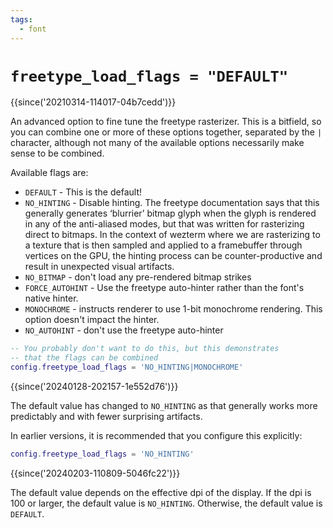 ```yaml
---
tags:
  - font
---
```

# `freetype_load_flags = "DEFAULT"`

{{since('20210314-114017-04b7cedd')}}

An advanced option to fine tune the freetype rasterizer.  This is a bitfield,
so you can combine one or more of these options together, separated by the `|`
character, although not many of the available options necessarily make sense to
be combined.

Available flags are:

* `DEFAULT` - This is the default!
* `NO_HINTING` - Disable hinting. The freetype documentation says that this
  generally generates ‘blurrier’ bitmap glyph when the glyph is rendered in any of the
  anti-aliased modes, but that was written for rasterizing direct to bitmaps.
  In the context of wezterm where we are rasterizing to a texture that is then
  sampled and applied to a framebuffer through vertices on the GPU, the hinting
  process can be counter-productive and result in unexpected visual artifacts.
* `NO_BITMAP` - don't load any pre-rendered bitmap strikes
* `FORCE_AUTOHINT` - Use the freetype auto-hinter rather than the font's
  native hinter.
* `MONOCHROME` - instructs renderer to use 1-bit monochrome rendering.
  This option doesn't impact the hinter.
* `NO_AUTOHINT` - don't use the freetype auto-hinter

```lua
-- You probably don't want to do this, but this demonstrates
-- that the flags can be combined
config.freetype_load_flags = 'NO_HINTING|MONOCHROME'
```

{{since('20240128-202157-1e552d76')}}

The default value has changed to `NO_HINTING` as that generally works
more predictably and with fewer surprising artifacts.

In earlier versions, it is recommended that you configure this
explicitly:

```lua
config.freetype_load_flags = 'NO_HINTING'
```

{{since('20240203-110809-5046fc22')}}

The default value depends on the effective dpi of the display.
If the dpi is 100 or larger, the default value is `NO_HINTING`.
Otherwise, the default value is `DEFAULT`.

